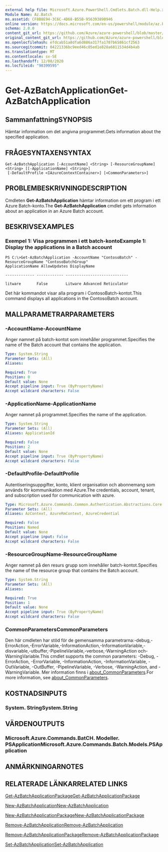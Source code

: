 ```yaml
---
external help file: Microsoft.Azure.PowerShell.Cmdlets.Batch.dll-Help.xml
Module Name: Az.Batch
ms.assetid: CF8B8E94-3C6C-4D68-B55B-956393890946
online version: https://docs.microsoft.com/en-us/powershell/module/az.batch/get-azbatchapplication
schema: 2.0.0
content_git_url: https://github.com/Azure/azure-powershell/blob/master/src/Batch/Batch/help/Get-AzBatchApplication.md
original_content_git_url: https://github.com/Azure/azure-powershell/blob/master/src/Batch/Batch/help/Get-AzBatchApplication.md
ms.openlocfilehash: efdcab51a8dfa6d886a317fa1707b65861cf2563
ms.sourcegitcommit: 04221336bc9eed46c05ed1e828a6811534d4b4ab
ms.translationtype: MT
ms.contentlocale: sv-SE
ms.lasthandoff: 12/08/2020
ms.locfileid: "98399595"
---
```

# <span data-ttu-id="01d82-101">Get-AzBatchApplication</span><span class="sxs-lookup"><span data-stu-id="01d82-101">Get-AzBatchApplication</span></span>

## <span data-ttu-id="01d82-102">Sammanfattning</span><span class="sxs-lookup"><span data-stu-id="01d82-102">SYNOPSIS</span></span>
<span data-ttu-id="01d82-103">Hämtar information om det angivna programmet.</span><span class="sxs-lookup"><span data-stu-id="01d82-103">Gets information about the specified application.</span></span>

## <span data-ttu-id="01d82-104">FRÅGESYNTAXEN</span><span class="sxs-lookup"><span data-stu-id="01d82-104">SYNTAX</span></span>

```
Get-AzBatchApplication [-AccountName] <String> [-ResourceGroupName] <String> [[-ApplicationName] <String>]
 [-DefaultProfile <IAzureContextContainer>] [<CommonParameters>]
```

## <span data-ttu-id="01d82-105">PROBLEMBESKRIVNING</span><span class="sxs-lookup"><span data-stu-id="01d82-105">DESCRIPTION</span></span>
<span data-ttu-id="01d82-106">Cmdleten **Get-AzBatchApplication** hämtar information om ett program i ett Azure Batch-konto.</span><span class="sxs-lookup"><span data-stu-id="01d82-106">The **Get-AzBatchApplication** cmdlet gets information about an application in an Azure Batch account.</span></span>

## <span data-ttu-id="01d82-107">BESKRIVS</span><span class="sxs-lookup"><span data-stu-id="01d82-107">EXAMPLES</span></span>

### <span data-ttu-id="01d82-108">Exempel 1: Visa programmen i ett batch-konto</span><span class="sxs-lookup"><span data-stu-id="01d82-108">Example 1: Display the applications in a Batch account</span></span>
```
PS C:\>Get-AzBatchApplication -AccountName "ContosoBatch" -ResourceGroupName "ContosoBatchGroup"
ApplicationName AllowUpdates DisplayName

------------- ------------ ----------------------------

litware       False        Litware Advanced Reticulator
```

<span data-ttu-id="01d82-109">Det här kommandot visar alla program i ContosoBatch-kontot.</span><span class="sxs-lookup"><span data-stu-id="01d82-109">This command displays all applications in the ContosoBatch account.</span></span>

## <span data-ttu-id="01d82-110">MALLPARAMETRAR</span><span class="sxs-lookup"><span data-stu-id="01d82-110">PARAMETERS</span></span>

### <span data-ttu-id="01d82-111">-AccountName</span><span class="sxs-lookup"><span data-stu-id="01d82-111">-AccountName</span></span>
<span data-ttu-id="01d82-112">Anger namnet på batch-kontot som innehåller programmet.</span><span class="sxs-lookup"><span data-stu-id="01d82-112">Specifies the name of the Batch account that contains the application.</span></span>

```yaml
Type: System.String
Parameter Sets: (All)
Aliases:

Required: True
Position: 0
Default value: None
Accept pipeline input: True (ByPropertyName)
Accept wildcard characters: False
```

### <span data-ttu-id="01d82-113">-ApplicationName</span><span class="sxs-lookup"><span data-stu-id="01d82-113">-ApplicationName</span></span>
<span data-ttu-id="01d82-114">Anger namnet på programmet.</span><span class="sxs-lookup"><span data-stu-id="01d82-114">Specifies the name of the application.</span></span>

```yaml
Type: System.String
Parameter Sets: (All)
Aliases: ApplicationId

Required: False
Position: 2
Default value: None
Accept pipeline input: True (ByPropertyName)
Accept wildcard characters: False
```

### <span data-ttu-id="01d82-115">-DefaultProfile</span><span class="sxs-lookup"><span data-stu-id="01d82-115">-DefaultProfile</span></span>
<span data-ttu-id="01d82-116">Autentiseringsuppgifter, konto, klient organisation och abonnemang som används för kommunikation med Azure.</span><span class="sxs-lookup"><span data-stu-id="01d82-116">The credentials, account, tenant, and subscription used for communication with azure.</span></span>

```yaml
Type: Microsoft.Azure.Commands.Common.Authentication.Abstractions.Core.IAzureContextContainer
Parameter Sets: (All)
Aliases: AzContext, AzureRmContext, AzureCredential

Required: False
Position: Named
Default value: None
Accept pipeline input: False
Accept wildcard characters: False
```

### <span data-ttu-id="01d82-117">-ResourceGroupName</span><span class="sxs-lookup"><span data-stu-id="01d82-117">-ResourceGroupName</span></span>
<span data-ttu-id="01d82-118">Anger namnet på den resurs grupp som innehåller batch-kontot.</span><span class="sxs-lookup"><span data-stu-id="01d82-118">Specifies the name of the resource group that contains the Batch account.</span></span>

```yaml
Type: System.String
Parameter Sets: (All)
Aliases:

Required: True
Position: 1
Default value: None
Accept pipeline input: True (ByPropertyName)
Accept wildcard characters: False
```

### <span data-ttu-id="01d82-119">CommonParameters</span><span class="sxs-lookup"><span data-stu-id="01d82-119">CommonParameters</span></span>
<span data-ttu-id="01d82-120">Den här cmdleten har stöd för de gemensamma parametrarna:-debug,-ErrorAction,-ErrorVariable,-InformationAction,-InformationVariable,-disvariable,-utbuffer,-PipelineVariable,-verbose,-WarningAction och-WarningVariable.</span><span class="sxs-lookup"><span data-stu-id="01d82-120">This cmdlet supports the common parameters: -Debug, -ErrorAction, -ErrorVariable, -InformationAction, -InformationVariable, -OutVariable, -OutBuffer, -PipelineVariable, -Verbose, -WarningAction, and -WarningVariable.</span></span> <span data-ttu-id="01d82-121">Mer information finns i [about_CommonParameters](http://go.microsoft.com/fwlink/?LinkID=113216).</span><span class="sxs-lookup"><span data-stu-id="01d82-121">For more information, see [about_CommonParameters](http://go.microsoft.com/fwlink/?LinkID=113216).</span></span>

## <span data-ttu-id="01d82-122">KOSTNADS</span><span class="sxs-lookup"><span data-stu-id="01d82-122">INPUTS</span></span>

### <span data-ttu-id="01d82-123">System. String</span><span class="sxs-lookup"><span data-stu-id="01d82-123">System.String</span></span>

## <span data-ttu-id="01d82-124">VÄRDEN</span><span class="sxs-lookup"><span data-stu-id="01d82-124">OUTPUTS</span></span>

### <span data-ttu-id="01d82-125">Microsoft.Azure.Commands.BatCH. Modeller. PSApplication</span><span class="sxs-lookup"><span data-stu-id="01d82-125">Microsoft.Azure.Commands.Batch.Models.PSApplication</span></span>

## <span data-ttu-id="01d82-126">ANMÄRKNINGAR</span><span class="sxs-lookup"><span data-stu-id="01d82-126">NOTES</span></span>

## <span data-ttu-id="01d82-127">RELATERADE LÄNKAR</span><span class="sxs-lookup"><span data-stu-id="01d82-127">RELATED LINKS</span></span>

[<span data-ttu-id="01d82-128">Get-AzBatchApplicationPackage</span><span class="sxs-lookup"><span data-stu-id="01d82-128">Get-AzBatchApplicationPackage</span></span>](./Get-AzBatchApplicationPackage.md)

[<span data-ttu-id="01d82-129">New-AzBatchApplication</span><span class="sxs-lookup"><span data-stu-id="01d82-129">New-AzBatchApplication</span></span>](./New-AzBatchApplication.md)

[<span data-ttu-id="01d82-130">New-AzBatchApplicationPackage</span><span class="sxs-lookup"><span data-stu-id="01d82-130">New-AzBatchApplicationPackage</span></span>](./New-AzBatchApplicationPackage.md)

[<span data-ttu-id="01d82-131">Remove-AzBatchApplication</span><span class="sxs-lookup"><span data-stu-id="01d82-131">Remove-AzBatchApplication</span></span>](./Remove-AzBatchApplication.md)

[<span data-ttu-id="01d82-132">Remove-AzBatchApplicationPackage</span><span class="sxs-lookup"><span data-stu-id="01d82-132">Remove-AzBatchApplicationPackage</span></span>](./Remove-AzBatchApplicationPackage.md)

[<span data-ttu-id="01d82-133">Set-AzBatchApplication</span><span class="sxs-lookup"><span data-stu-id="01d82-133">Set-AzBatchApplication</span></span>](./Set-AzBatchApplication.md)


